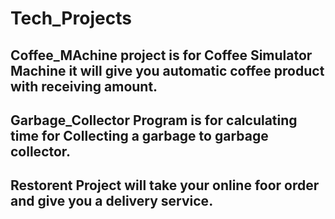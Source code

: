 # Tech_Projects

## Coffee_MAchine project is for Coffee Simulator Machine it will give you automatic coffee product with receiving amount.

## Garbage_Collector Program is for calculating time for Collecting a garbage to garbage collector.

## Restorent Project will take your online foor order and give you a delivery service.
